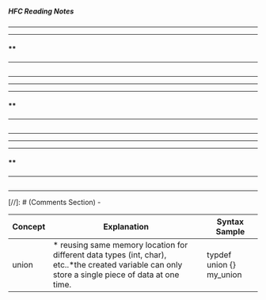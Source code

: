 ##### HFC Reading Notes

___
---   
#### **   
---   
```
```
___
___
---   
#### **   
---   
```
```
___
___
---   
#### **   
---   
```
```
___

[//]: # (Comments Section) -

[slanjo]: <https://github.com/slanjo>

| Concept | Explanation | Syntax Sample |
| --- | --- | --- |
| union |* reusing same memory location for different data types (int, char), etc..*the created variable can only store a single piece of data at one time. | typdef union {} my_union|
